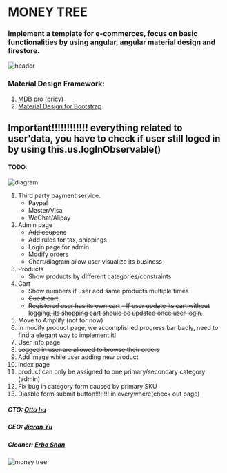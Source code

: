# MONEY TREE
### Implement a template for e-commerces, focus on basic functionalities by using angular, angular material design and firestore.
![header](https://github.com/shanerbo/project-money-tree/blob/master/forest%20peak.PNG)

### Material Design Framework:
  1. [MDB pro (pricy)](https://mdbootstrap.com/products/angular-ui-kit/)
  2. [Material Design for Bootstrap](https://github.com/FezVrasta/bootstrap-material-design)

## Important!!!!!!!!!!!! everything related to user'data, you have to check if user still loged in by using this.us.logInObservable()

#### TODO: 
![diagram](https://github.com/shanerbo/project-money-tree/blob/master/G390i.png)
1. Third party payment service.
    - Paypal
    - Master/Visa
    - WeChat/Alipay
2. Admin page
    - ~~Add coupons~~
    - Add rules for tax, shippings
    - Login page for admin
    - Modify orders
    - Chart/diagram allow user visualize its business
4. Products
    - Show products by different categories/constraints
5. Cart
    - Show numbers if user add same products multiple times
    - ~~Guest cart~~
    - ~~Registered user has its own cart~~
        ~~- If user update its cart without logging, its shopping cart shoule be updated once user login.~~
6. Move to Amplify (not for now)
7. In modify product page, we accomplished progress bar badly, need to find a elegant way to implement it!
8. User info page
9. ~~Logged in user are allowed to browse their orders~~
10. Add image while user adding new product
11. index page
12. product can only be assigned to one primary/secondary category (admin)
13. Fix bug in category form caused by primary SKU 
14. Diasble form submit button!!!!!!!! in everywhere(check out page)

##### CTO: [Otto hu](https://github.com/aWildOtto)
##### CEO: [Jiaran Yu](https://github.com/jiaranyu)
##### Cleaner: [Erbo Shan](https://github.com/shanerbo)
![money tree](https://github.com/shanerbo/project-money-tree/blob/master/money-tree.jpg)

